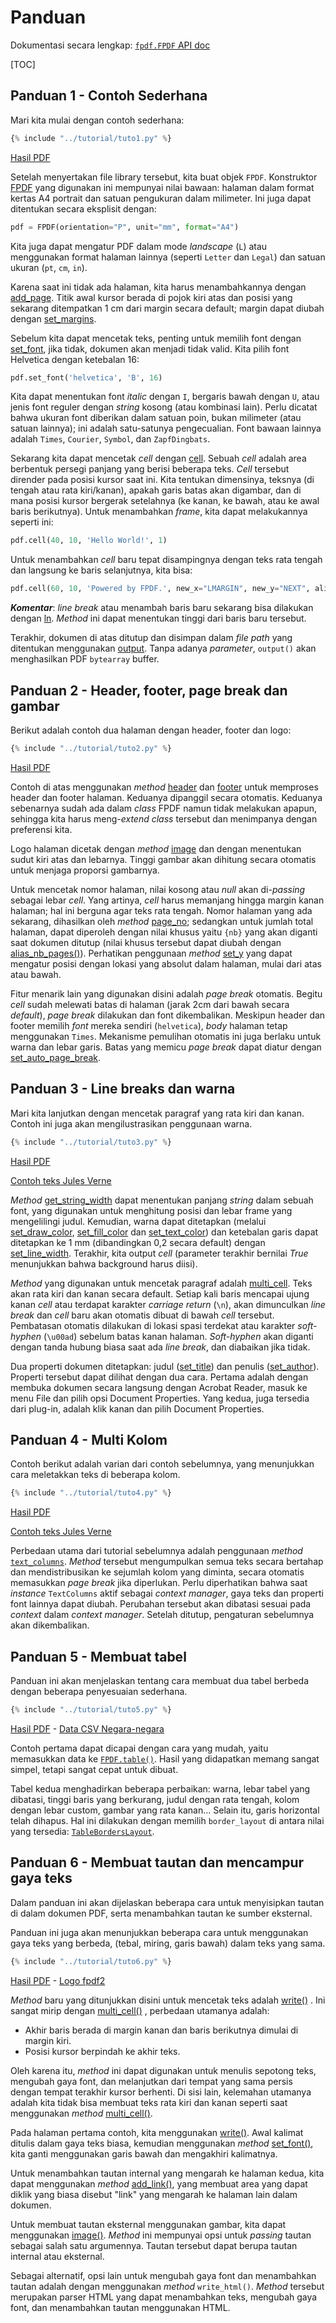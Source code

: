 # Panduan

Dokumentasi secara lengkap: [`fpdf.FPDF` API doc](https://py-pdf.github.io/fpdf2/fpdf/fpdf.html#fpdf.fpdf.FPDF)

[TOC]

## Panduan 1 - Contoh Sederhana

Mari kita mulai dengan contoh sederhana:

```python
{% include "../tutorial/tuto1.py" %}
```

[Hasil PDF](https://github.com/py-pdf/fpdf2/raw/master/tutorial/tuto1.pdf)

Setelah menyertakan file library tersebut, kita buat objek `FPDF`. 
Konstruktor [FPDF](fpdf/fpdf.html#fpdf.fpdf.FPDF) yang digunakan ini mempunyai nilai bawaan: 
halaman dalam format kertas A4 portrait dan satuan pengukuran dalam milimeter.
Ini juga dapat ditentukan secara eksplisit dengan:

```python
pdf = FPDF(orientation="P", unit="mm", format="A4")
```

Kita juga dapat mengatur PDF dalam mode _landscape_ (`L`) atau menggunakan format halaman lainnya
(seperti `Letter` dan `Legal`) dan satuan ukuran (`pt`, `cm`, `in`).

Karena saat ini tidak ada halaman, kita harus menambahkannya dengan 
[add_page](fpdf/fpdf.html#fpdf.fpdf.FPDF.add_page). Titik awal kursor berada di pojok kiri atas dan
posisi yang sekarang ditempatkan 1 cm dari margin secara default; margin dapat
diubah dengan [set_margins](fpdf/fpdf.html#fpdf.fpdf.FPDF.set_margins).

Sebelum kita dapat mencetak teks, penting untuk memilih font dengan
[set_font](fpdf/fpdf.html#fpdf.fpdf.FPDF.set_font), jika tidak, dokumen akan menjadi tidak valid.
Kita pilih font Helvetica dengan ketebalan 16:

```python
pdf.set_font('helvetica', 'B', 16)
```

Kita dapat menentukan font _italic_ dengan `I`, bergaris bawah dengan `U`, atau jenis font reguler 
dengan _string_ kosong (atau kombinasi lain). Perlu dicatat bahwa ukuran font diberikan dalam 
satuan poin, bukan milimeter (atau satuan lainnya); ini adalah satu-satunya pengecualian. 
Font bawaan lainnya adalah `Times`, `Courier`, `Symbol`, dan `ZapfDingbats`.

Sekarang kita dapat mencetak _cell_ dengan [cell](fpdf/fpdf.html#fpdf.fpdf.FPDF.cell). Sebuah _cell_ adalah area berbentuk persegi panjang 
yang berisi beberapa teks. _Cell_ tersebut dirender pada posisi kursor saat ini. 
Kita tentukan dimensinya, teksnya (di tengah atau rata kiri/kanan), apakah garis batas 
akan digambar, dan di mana posisi kursor bergerak setelahnya (ke kanan, 
ke bawah, atau ke awal baris berikutnya). Untuk menambahkan _frame_, kita dapat melakukannya seperti ini:

```python
pdf.cell(40, 10, 'Hello World!', 1)
```

Untuk menambahkan _cell_ baru tepat disampingnya dengan teks rata tengah dan langsung ke baris selanjutnya,
kita bisa:

```python
pdf.cell(60, 10, 'Powered by FPDF.', new_x="LMARGIN", new_y="NEXT", align='C')
```

**_Komentar_**: _line break_ atau menambah baris baru sekarang bisa dilakukan dengan [ln](fpdf/fpdf.html#fpdf.fpdf.FPDF.ln).
_Method_ ini dapat menentukan tinggi dari baris baru tersebut.

Terakhir, dokumen di atas ditutup dan disimpan dalam _file path_ yang ditentukan menggunakan
[output](fpdf/fpdf.html#fpdf.fpdf.FPDF.output). Tanpa adanya _parameter_, `output()`
akan menghasilkan PDF `bytearray` buffer.

## Panduan 2 - Header, footer, page break dan gambar

Berikut adalah contoh dua halaman dengan header, footer dan logo:

```python
{% include "../tutorial/tuto2.py" %}
```

[Hasil PDF](https://github.com/py-pdf/fpdf2/raw/master/tutorial/tuto2.pdf)

Contoh di atas menggunakan _method_ [header](fpdf/fpdf.html#fpdf.fpdf.FPDF.header) dan 
[footer](fpdf/fpdf.html#fpdf.fpdf.FPDF.footer) untuk memproses header dan footer halaman. Keduanya
dipanggil secara otomatis. Keduanya sebenarnya sudah ada dalam _class_ FPDF namun tidak melakukan apapun,
sehingga kita harus meng-_extend_ _class_ tersebut dan menimpanya dengan preferensi kita.

Logo halaman dicetak dengan _method_ [image](fpdf/fpdf.html#fpdf.fpdf.FPDF.image) dan dengan menentukan 
sudut kiri atas dan lebarnya. Tinggi gambar akan dihitung secara otomatis untuk
menjaga proporsi gambarnya.

Untuk mencetak nomor halaman, nilai kosong atau _null_ akan di-_passing_ sebagai lebar _cell_. Yang artinya, 
_cell_ harus memanjang hingga margin kanan halaman; hal ini berguna agar teks rata tengah.
Nomor halaman yang ada sekarang, dihasilkan oleh 
_method_ [page_no](fpdf/fpdf.html#fpdf.fpdf.FPDF.page_no); sedangkan untuk 
jumlah total halaman, dapat diperoleh dengan nilai khusus yaitu `{nb}`
yang akan diganti saat dokumen ditutup (nilai khusus tersebut dapat diubah dengan 
[alias_nb_pages()](fpdf/fpdf.html#fpdf.fpdf.FPDF.alias_nb_pages)).
Perhatikan penggunaan _method_ [set_y](fpdf/fpdf.html#fpdf.fpdf.FPDF.set_y) yang dapat mengatur 
posisi dengan lokasi yang absolut dalam halaman, mulai dari atas atau
bawah.

Fitur menarik lain yang digunakan disini adalah _page break_ otomatis.
Begitu _cell_ sudah melewati batas di halaman (jarak 2cm dari bawah secara _default_),
_page break_ dilakukan dan font dikembalikan. Meskipun header dan 
footer memilih _font_ mereka sendiri (`helvetica`), _body_ halaman tetap menggunakan `Times`.
Mekanisme pemulihan otomatis ini juga berlaku untuk warna dan lebar garis.
Batas yang memicu _page break_ dapat diatur dengan
[set_auto_page_break](fpdf/fpdf.html#fpdf.fpdf.FPDF.set_auto_page_break).


## Panduan 3 - Line breaks dan warna

Mari kita lanjutkan dengan mencetak paragraf yang rata kiri dan kanan.
Contoh ini juga akan mengilustrasikan penggunaan warna.

```python
{% include "../tutorial/tuto3.py" %}
```

[Hasil PDF](https://github.com/py-pdf/fpdf2/raw/master/tutorial/tuto3.pdf)

[Contoh teks Jules Verne](https://github.com/py-pdf/fpdf2/raw/master/tutorial/20k_c1.txt)

_Method_ [get_string_width](fpdf/fpdf.html#fpdf.fpdf.FPDF.get_string_width) dapat menentukan 
panjang _string_ dalam sebuah font, yang digunakan untuk menghitung 
posisi dan lebar frame yang mengelilingi judul. Kemudian, warna dapat ditetapkan 
(melalui [set_draw_color](fpdf/fpdf.html#fpdf.fpdf.FPDF.set_draw_color),
[set_fill_color](fpdf/fpdf.html#fpdf.fpdf.FPDF.set_fill_color) dan 
[set_text_color](fpdf/fpdf.html#fpdf.fpdf.FPDF.set_text_color)) dan ketebalan garis dapat ditetapkan
ke 1 mm (dibandingkan 0,2 secara default) dengan
[set_line_width](fpdf/fpdf.html#fpdf.fpdf.FPDF.set_line_width). Terakhir, kita output _cell_ 
(parameter terakhir bernilai _True_ menunjukkan bahwa background harus diisi).

_Method_ yang digunakan untuk mencetak paragraf adalah [multi_cell](fpdf/fpdf.html#fpdf.fpdf.FPDF.multi_cell). Teks akan rata kiri dan kanan secara default.
Setiap kali baris mencapai ujung kanan _cell_ atau terdapat karakter _carriage return_ (`\n`),
akan dimunculkan _line break_ dan _cell_ baru akan otomatis dibuat di bawah _cell_ tersebut.
Pembatasan otomatis dilakukan di lokasi spasi terdekat atau karakter _soft-hyphen_ (`\u00ad`) sebelum batas kanan halaman.
_Soft-hyphen_ akan diganti dengan tanda hubung biasa saat ada _line break_, dan diabaikan jika tidak.

Dua properti dokumen ditetapkan: judul
([set_title](fpdf/fpdf.html#fpdf.fpdf.FPDF.set_title)) dan penulis 
([set_author](fpdf/fpdf.html#fpdf.fpdf.FPDF.set_author)). Properti tersebut dapat dilihat dengan dua cara.
Pertama adalah dengan membuka dokumen secara langsung dengan Acrobat Reader, masuk ke menu File 
dan pilih opsi Document Properties. Yang kedua, juga tersedia dari 
plug-in, adalah klik kanan dan pilih Document Properties.

## Panduan 4 - Multi Kolom

Contoh berikut adalah varian dari contoh sebelumnya, yang menunjukkan cara meletakkan teks di beberapa kolom.

```python
{% include "../tutorial/tuto4.py" %}
```

[Hasil PDF](https://github.com/py-pdf/fpdf2/raw/master/tutorial/tuto4.pdf)

[Contoh teks Jules Verne](https://github.com/py-pdf/fpdf2/raw/master/tutorial/20k_c1.txt)

Perbedaan utama dari tutorial sebelumnya adalah penggunaan 
_method_ [`text_columns`](fpdf/fpdf.html#fpdf.fpdf.FPDF.text_column).
_Method_ tersebut mengumpulkan semua teks secara bertahap dan mendistribusikan ke sejumlah kolom yang diminta, secara otomatis memasukkan _page break_ jika diperlukan. Perlu diperhatikan bahwa saat _instance_ `TextColumns` aktif sebagai _context manager_, gaya teks dan properti font lainnya dapat diubah. Perubahan tersebut akan dibatasi sesuai pada _context_ dalam _context manager_. Setelah ditutup, pengaturan sebelumnya akan dikembalikan.


## Panduan 5 - Membuat tabel

Panduan ini akan menjelaskan tentang cara membuat dua tabel berbeda 
dengan beberapa penyesuaian sederhana.

```python
{% include "../tutorial/tuto5.py" %}
```

[Hasil PDF](https://github.com/py-pdf/fpdf2/raw/master/tutorial/tuto5.pdf) -
[Data CSV Negara-negara](https://github.com/py-pdf/fpdf2/raw/master/tutorial/countries.txt)

Contoh pertama dapat dicapai dengan cara yang mudah, yaitu memasukkan data ke [`FPDF.table()`](https://py-pdf.github.io/fpdf2/Tables.html). Hasil yang didapatkan memang sangat simpel, tetapi sangat cepat untuk dibuat.

Tabel kedua menghadirkan beberapa perbaikan: warna, lebar tabel yang dibatasi, tinggi baris yang berkurang,
judul dengan rata tengah, kolom dengan lebar custom, gambar yang rata kanan...
Selain itu, garis horizontal telah dihapus.
Hal ini dilakukan dengan memilih `border_layout` di antara nilai yang tersedia: 
[`TableBordersLayout`](https://py-pdf.github.io/fpdf2/fpdf/enums.html#fpdf.enums.TableBordersLayout).

## Panduan 6 - Membuat tautan dan mencampur gaya teks

Dalam panduan ini akan dijelaskan beberapa cara untuk menyisipkan tautan di dalam dokumen PDF,
serta menambahkan tautan ke sumber eksternal.

Panduan ini juga akan menunjukkan beberapa cara untuk menggunakan gaya teks yang berbeda, 
(tebal, miring, garis bawah) dalam teks yang sama.

```python
{% include "../tutorial/tuto6.py" %}
```

[Hasil PDF](https://github.com/py-pdf/fpdf2/raw/master/tutorial/tuto6.pdf) -
[Logo fpdf2](https://raw.githubusercontent.com/py-pdf/fpdf2/master/docs/fpdf2-logo.png)

_Method_ baru yang ditunjukkan disini untuk mencetak teks adalah 
[write()](https://py-pdf.github.io/fpdf2/fpdf/fpdf.html#fpdf.fpdf.FPDF.write)
. Ini sangat mirip dengan 
[multi_cell()](https://py-pdf.github.io/fpdf2/fpdf/fpdf.html#fpdf.fpdf.FPDF.multi_cell)
, perbedaan utamanya adalah:

- Akhir baris berada di margin kanan dan baris berikutnya dimulai di 
margin kiri.
- Posisi kursor berpindah ke akhir teks.

Oleh karena itu, _method_ ini dapat digunakan untuk menulis sepotong teks, mengubah gaya font, 
dan melanjutkan dari tempat yang sama persis dengan tempat terakhir kursor berhenti.
Di sisi lain, kelemahan utamanya adalah kita tidak bisa membuat teks rata kiri dan kanan seperti 
saat menggunakan 
_method_ 
[multi_cell()](https://py-pdf.github.io/fpdf2/fpdf/fpdf.html#fpdf.fpdf.FPDF.multi_cell).

Pada halaman pertama contoh, kita menggunakan 
[write()](https://py-pdf.github.io/fpdf2/fpdf/fpdf.html#fpdf.fpdf.FPDF.write).
Awal kalimat ditulis dalam gaya teks biasa,
kemudian menggunakan
_method_ [set_font()](https://py-pdf.github.io/fpdf2/fpdf/fpdf.html#fpdf.fpdf.FPDF.set_font),
kita ganti menggunakan garis bawah dan mengakhiri kalimatnya.

Untuk menambahkan tautan internal yang mengarah ke halaman kedua, kita dapat menggunakan 
_method_ [add_link()](https://py-pdf.github.io/fpdf2/fpdf/fpdf.html#fpdf.fpdf.FPDF.add_link),
yang membuat area yang dapat diklik yang biasa disebut "link" yang mengarah ke 
halaman lain dalam dokumen.

Untuk membuat tautan eksternal menggunakan gambar, kita dapat menggunakan 
[image()](https://py-pdf.github.io/fpdf2/fpdf/fpdf.html#fpdf.fpdf.FPDF.image).
_Method_ ini 
mempunyai opsi untuk _passing_ tautan sebagai salah satu argumennya. Tautan tersebut dapat berupa tautan internal 
atau eksternal.

Sebagai alternatif, opsi lain untuk mengubah gaya font dan menambahkan tautan adalah dengan 
menggunakan _method_ `write_html()`. _Method_ tersebut merupakan parser HTML yang dapat menambahkan teks, 
mengubah gaya font, dan menambahkan tautan menggunakan HTML.
